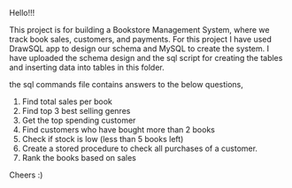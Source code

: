 Hello!!!

This project is for building a Bookstore Management System, where we track book sales, customers, and payments. For this project I have used DrawSQL app to design our schema and MySQL to create the system. I have uploaded the schema design and the sql script for creating the tables and inserting data into tables in this folder.

the sql commands file contains answers to the below questions,
1. Find total sales per book
2. Find top 3 best selling genres
3. Get the top spending customer
4. Find customers who have bought more than 2 books
5. Check if stock is low (less than 5 books left)
6. Create a stored procedure to check all purchases of a customer.
7. Rank the books based on sales

Cheers :)


